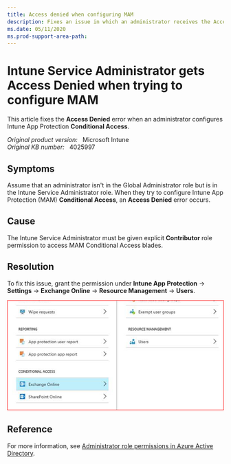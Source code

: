 ```yaml
---
title: Access denied when configuring MAM
description: Fixes an issue in which an administrator receives the Access Denied error when they configure Intune App Protection Conditional Access.
ms.date: 05/11/2020
ms.prod-support-area-path:
---
```

# Intune Service Administrator gets Access Denied when trying to configure MAM

This article fixes the **Access Denied** error when an administrator configures Intune App Protection **Conditional Access**.

_Original product version:_ &nbsp; Microsoft Intune  
_Original KB number:_ &nbsp; 4025997

## Symptoms

Assume that an administrator isn't in the Global Administrator role but is in the Intune Service Administrator role. When they try to configure Intune App Protection (MAM) **Conditional Access**, an **Access Denied** error occurs.

## Cause

The Intune Service Administrator must be given explicit **Contributor** role permission to access MAM Conditional Access blades.

## Resolution

To fix this issue, grant the permission under **Intune App Protection** -> **Settings** -> **Exchange Online** -> **Resource Management** -> **Users**.

![Screenshot of user permission.](./media/configure-app-protection-access-denied/permission.png)

## Reference

For more information, see [Administrator role permissions in Azure Active Directory](/azure/active-directory/users-groups-roles/directory-assign-admin-roles).
